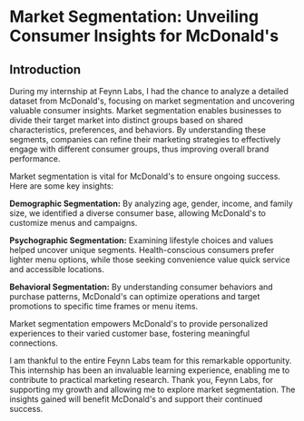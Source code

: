 
# Market Segmentation: Unveiling Consumer Insights for McDonald's

## Introduction

During my internship at Feynn Labs, I had the chance to analyze a detailed dataset from McDonald's, focusing on market segmentation and uncovering valuable consumer insights. Market segmentation enables businesses to divide their target market into distinct groups based on shared characteristics, preferences, and behaviors. By understanding these segments, companies can refine their marketing strategies to effectively engage with different consumer groups, thus improving overall brand performance.

Market segmentation is vital for McDonald's to ensure ongoing success. Here are some key insights:

**Demographic Segmentation:** By analyzing age, gender, income, and family size, we identified a diverse consumer base, allowing McDonald's to customize menus and campaigns.
                                                                                                                     
**Psychographic Segmentation:** Examining lifestyle choices and values helped uncover unique segments. Health-conscious consumers prefer lighter menu options, while those seeking convenience value quick service and accessible locations.

**Behavioral Segmentation:** By understanding consumer behaviors and purchase patterns, McDonald's can optimize operations and target promotions to specific time frames or menu items.

Market segmentation empowers McDonald's to provide personalized experiences to their varied customer base, fostering meaningful connections.

I am thankful to the entire Feynn Labs team for this remarkable opportunity. This internship has been an invaluable learning experience, enabling me to contribute to practical marketing research. Thank you, Feynn Labs, for supporting my growth and allowing me to explore market segmentation. The insights gained will benefit McDonald's and support their continued success.
